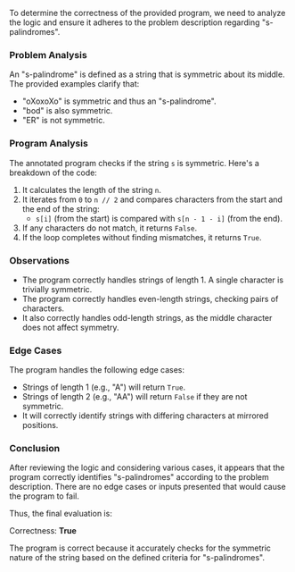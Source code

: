 To determine the correctness of the provided program, we need to analyze the logic and ensure it adheres to the problem description regarding "s-palindromes".

### Problem Analysis
An "s-palindrome" is defined as a string that is symmetric about its middle. The provided examples clarify that:
- "oXoxoXo" is symmetric and thus an "s-palindrome".
- "bod" is also symmetric.
- "ER" is not symmetric.

### Program Analysis
The annotated program checks if the string `s` is symmetric. Here's a breakdown of the code:

1. It calculates the length of the string `n`.
2. It iterates from `0` to `n // 2` and compares characters from the start and the end of the string:
   - `s[i]` (from the start) is compared with `s[n - 1 - i]` (from the end).
3. If any characters do not match, it returns `False`.
4. If the loop completes without finding mismatches, it returns `True`.

### Observations
- The program correctly handles strings of length 1. A single character is trivially symmetric.
- The program correctly handles even-length strings, checking pairs of characters.
- It also correctly handles odd-length strings, as the middle character does not affect symmetry.

### Edge Cases
The program handles the following edge cases:
- Strings of length 1 (e.g., "A") will return `True`.
- Strings of length 2 (e.g., "AA") will return `False` if they are not symmetric.
- It will correctly identify strings with differing characters at mirrored positions.

### Conclusion
After reviewing the logic and considering various cases, it appears that the program correctly identifies "s-palindromes" according to the problem description. There are no edge cases or inputs presented that would cause the program to fail.

Thus, the final evaluation is:

Correctness: **True** 

The program is correct because it accurately checks for the symmetric nature of the string based on the defined criteria for "s-palindromes".